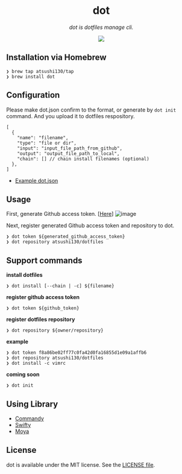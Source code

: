 <p align="center">
    <h1 align="center">dot</h1>
</p1>

<p align="center"><i>dot is dotfiles manage cli.</i></p>

<p align="center">
    <a href=".license-mit"><img src="https://img.shields.io/badge/license-MIT-blue.svg"></a> 
</p>

## Installation via Homebrew
```console
❯ brew tap atsushi130/tap
❯ brew install dot
```

## Configuration
Please make dot.json confirm to the format, or generate by `dot init` command. And you upload it to dotfiles respository.
```
[
  {
    "name": "filename",
    "type": "file or dir",
    "input": "input_file_path_from_github",
    "output": "output_file_path_to_local",
    "chain": [] // chain install filenames (optional)
  },
]
```

- [Example dot.json](https://github.com/atsushi130/dotfiles/blob/master/dot.json)

## Usage
First, generate Github access token. [[Here](https://github.com/settings/tokens/new)]
![image](https://user-images.githubusercontent.com/11363154/55290785-9526c000-5412-11e9-92cc-861da7248307.png)

Next, register generated Github access token and repository to dot.
```console
❯ dot token ${generated_github_access_token}
❯ dot repository atsushi130/dotfiles
```

## Support commands

**install dotfiles**  
```console
❯ dot install [--chain | -c] ${filename}
```

**register github access token**  
```console
❯ dot token ${github_token}
```

**register dotfiles repository**  
```console
❯ dot repository ${owner/repository}
```

**example**
```console
❯ dot token f8a86be02ff77c0fa42d0fa16855d1e09a1affb6
❯ dot repository atsushi130/dotfiles
❯ dot install -c vimrc
```

**coming soon**
```console
❯ dot init
```

## Using Library
- [Commandy](https://github.com/atsushi130/Commandy)
- [Swifty](https://github.com/atsushi130/Swifty)
- [Moya](https://github.com/Moya/Moya)

## License
dot is available under the MIT license. See the [LICENSE file](https://github.com/atsushi130/dot/blob/master/license-mit).
